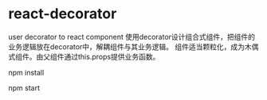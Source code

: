 # react-decorator
user decorator to react component
使用decorator设计组合式组件，把组件的业务逻辑放在decorator中，解耦组件与其业务逻辑。
组件适当颗粒化，成为木偶式组件。由父组件通过this.props提供业务函数。

npm install

npm start